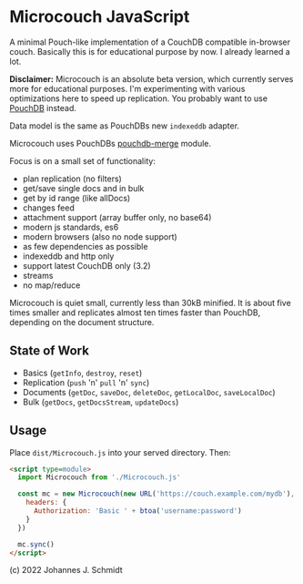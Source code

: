 # Microcouch JavaScript
A minimal Pouch-like implementation of a CouchDB compatible in-browser couch. Basically this is for educational purpose by now. I already learned a lot.

**Disclaimer:** Microcouch is an absolute beta version, which currently serves more for educational purposes. I'm experimenting with various optimizations here to speed up replication. You probably want to use [PouchDB](https://pouchdb.com/) instead.

Data model is the same as PouchDBs new `indexeddb` adapter.

Microcouch uses PouchDBs [pouchdb-merge](https://github.com/pouchdb/pouchdb/tree/master/packages/node_modules/pouchdb-merge) module.

Focus is on a small set of functionality:
* plan replication (no filters)
* get/save single docs and in bulk
* get by id range (like allDocs)
* changes feed
* attachment support (array buffer only, no base64)
* modern js standards, es6
* modern browsers (also no node support)
* as few dependencies as possible
* indexeddb and http only
* support latest CouchDB only (3.2)
* streams
* no map/reduce


Microcouch is quiet small, currently less than 30kB minified. It is about five times smaller and replicates almost ten times faster than PouchDB, depending on the document structure.


## State of Work
* Basics (`getInfo`, `destroy`, `reset`)
* Replication (`push` 'n' `pull` 'n' `sync`)
* Documents (`getDoc`, `saveDoc`, `deleteDoc`, `getLocalDoc`, `saveLocalDoc`)
* Bulk (`getDocs`, `getDocsStream`, `updateDocs`)


## Usage
Place `dist/Microcouch.js` into your served directory. Then:

```html
<script type=module>
  import Microcouch from './Microcouch.js'

  const mc = new Microcouch(new URL('https://couch.example.com/mydb'), {
    headers: {
      Authorization: 'Basic ' + btoa('username:password')
    }
  })

  mc.sync()
</script>
```


(c) 2022 Johannes J. Schmidt
